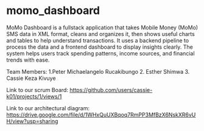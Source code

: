 # momo_dashboard
MoMo Dashboard is a fullstack application that takes Mobile Money (MoMo) SMS data in XML format, cleans and organizes it, then shows useful charts and tables to help understand transactions. It uses a backend pipeline to process the data and a frontend dashboard to display insights clearly. The system helps users track spending patterns, income sources, and financial trends with ease.

Team Members:
1.Peter Michaelangelo Rucakibungo
2. Esther Shimwa
3. Cassie Keza Kivuye 

Link to our scrum Board:
https://github.com/users/cassie-k01/projects/1/views/1

Link to our architectural diagram: https://drive.google.com/file/d/1WHxQuUXBqoq7RmPP3MfBzX6NskXR6vUH/view?usp=sharing
